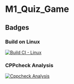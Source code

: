 # M1_Quiz_Game
## Badges
### Build on Linux 
[![Build CI - Linux](https://github.com/Balamurugan211200/M1_Quiz_Game/actions/workflows/c-cpp.yml/badge.svg)](https://github.com/Balamurugan211200/M1_Quiz_Game/actions/workflows/c-cpp.yml)
### CPPcheck Analysis
[![Cppcheck Analysis](https://github.com/Balamurugan211200/M1_Quiz_Game/actions/workflows/cppcheck_analysis.yml/badge.svg)](https://github.com/Balamurugan211200/M1_Quiz_Game/actions/workflows/cppcheck_analysis.yml)



